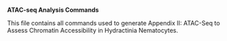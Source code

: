 **ATAC-seq Analysis Commands**
  
  This file contains all commands used to generate Appendix II: ATAC-Seq to Assess Chromatin Accessibility in Hydractinia Nematocytes.


  
